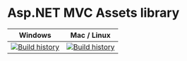 # Asp.NET MVC Assets library

| Windows                                                                                                                                                                               | Mac / Linux                                                                                                                                                         |
| ------------------------------------------------------------------------------------------------------------------------------------------------------------------------------------- | ------------------------------------------------------------------------------------------------------------------------------------------------------------------- |
| [![Build history](https://buildstats.info/appveyor/chart/YoloDev/yolodev-aspnetcore-assets?branch=master)](https://ci.appveyor.com/project/YoloDev/yolodev-aspnetcore-assets/history) | [![Build history](https://buildstats.info/travisci/chart/YoloDev/YoloDev.AspNetCore.Assets?branch=master)](https://travis-ci.org/YoloDev/YoloDev.AspNetCore.Assets) |

